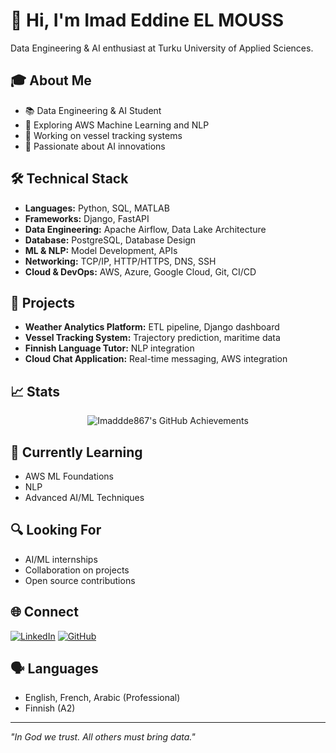 # 👋 Hi, I'm Imad Eddine EL MOUSS

Data Engineering & AI enthusiast at Turku University of Applied Sciences.

## 🎓 About Me
- 📚 Data Engineering & AI Student
- 🌱 Exploring AWS Machine Learning and NLP
- 🚢 Working on vessel tracking systems
- 🤖 Passionate about AI innovations

## 🛠 Technical Stack
- **Languages:** Python, SQL, MATLAB
- **Frameworks:** Django, FastAPI
- **Data Engineering:** Apache Airflow, Data Lake Architecture
- **Database:** PostgreSQL, Database Design
- **ML & NLP:** Model Development, APIs
- **Networking:** TCP/IP, HTTP/HTTPS, DNS, SSH
- **Cloud & DevOps:** AWS, Azure, Google Cloud, Git, CI/CD

## 🚀 Projects
- **Weather Analytics Platform:** ETL pipeline, Django dashboard
- **Vessel Tracking System:** Trajectory prediction, maritime data
- **Finnish Language Tutor:** NLP integration
- **Cloud Chat Application:** Real-time messaging, AWS integration

## 📈 Stats
<div align="center">
    <img src="https://github-profile-summary-cards.vercel.app/api/cards/profile-details?username=imaddde867&theme=dark" alt="Imaddde867's GitHub Achievements" />
</div>

## 🌱 Currently Learning
- AWS ML Foundations
- NLP
- Advanced AI/ML Techniques

## 🔍 Looking For
- AI/ML internships
- Collaboration on projects
- Open source contributions

## 🌐 Connect
[![LinkedIn](https://img.shields.io/badge/LinkedIn-0077B5?style=for-the-badge&logo=linkedin&logoColor=white)](https://www.linkedin.com/in/imad-eddine-el-mouss-986741262/)
[![GitHub](https://img.shields.io/badge/GitHub-100000?style=for-the-badge&logo=github&logoColor=white)](https://github.com/imaddde867)

## 🗣 Languages
- English, French, Arabic (Professional)
- Finnish (A2)

---
*"In God we trust. All others must bring data."*
